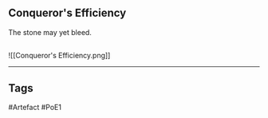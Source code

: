 ## Conqueror's Efficiency
The stone may yet bleed.
##
![[Conqueror's Efficiency.png]]

---
## Tags
#Artefact
#PoE1
